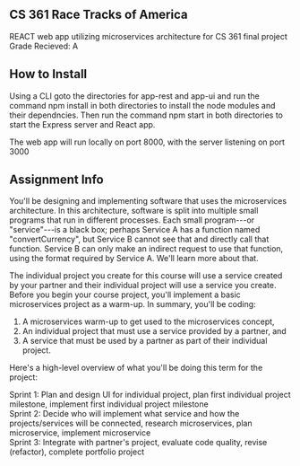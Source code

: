 ## CS 361 Race Tracks of America

REACT web app utilizing microservices architecture for CS 361 final project
Grade Recieved: A

## How to Install 
Using a CLI goto the directories for app-rest and app-ui and run the command npm install in both directories to install the node modules and their dependncies. Then run the command npm start in both directories to start the Express server and React app. 

The web app will run locally on port 8000, with the server listening on port 3000

## Assignment Info
You'll be designing and implementing software that uses the microservices architecture. In this architecture, software is split into multiple small programs that run in different processes. Each small program---or "service"---is a black box; perhaps Service A has a function named "convertCurrency", but Service B cannot see that and directly call that function. Service B can only make an indirect request to use that function, using the format required by Service A. We'll learn more about that.

The individual project you create for this course will use a service created by your partner and their individual project will use a service you create. Before you begin your course project, you'll implement a basic microservices project as a warm-up. In summary, you'll be coding:

1. A microservices warm-up to get used to the microservices concept,
2. An individual project that must use a service provided by a partner, and
3. A service that must be used by a partner as part of their individual project.

Here's a high-level overview of what you'll be doing this term for the project:

Sprint 1: Plan and design UI for individual project, plan first individual project milestone, implement first individual project milestone <br />
Sprint 2: Decide who will implement what service and how the projects/services will be connected, research microservices, plan microservice, implement microservice <br />
Sprint 3: Integrate with partner's project, evaluate code quality, revise (refactor), complete portfolio project <br />

